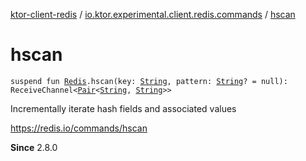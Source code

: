 [ktor-client-redis](../index.md) / [io.ktor.experimental.client.redis.commands](index.md) / [hscan](./hscan.md)

# hscan

`suspend fun `[`Redis`](../io.ktor.experimental.client.redis/-redis/index.md)`.hscan(key: `[`String`](https://kotlinlang.org/api/latest/jvm/stdlib/kotlin/-string/index.html)`, pattern: `[`String`](https://kotlinlang.org/api/latest/jvm/stdlib/kotlin/-string/index.html)`? = null): ReceiveChannel<`[`Pair`](https://kotlinlang.org/api/latest/jvm/stdlib/kotlin/-pair/index.html)`<`[`String`](https://kotlinlang.org/api/latest/jvm/stdlib/kotlin/-string/index.html)`, `[`String`](https://kotlinlang.org/api/latest/jvm/stdlib/kotlin/-string/index.html)`>>`

Incrementally iterate hash fields and associated values

https://redis.io/commands/hscan

**Since**
2.8.0

